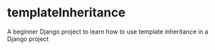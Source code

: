 # templateInheritance
A beginner Django project to learn how to use template inheritance in a Django project

